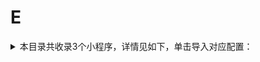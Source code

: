 # E
<details>
<summary>
本目录共收录3个小程序，详情见如下，单击导入对应配置：
</summary>

- [EMS](https://quantumult.app/x/open-app/add-resource?remote-resource=%7B%22rewrite_remote%22%3A%20%5B%22https%3A%2F%2Fraw.githubusercontent.com%2Fzirawell%2FR-Store%2Fmain%2FRule%2FQuanX%2FAdblock%2FApplet%2FWechat%2FE%2FEMS%2Frewrite%2Fems.conf%2C%20tag%3DEMS%22%5D%7D)
- [ETCP](https://quantumult.app/x/open-app/add-resource?remote-resource=%7B%22rewrite_remote%22%3A%20%5B%22https%3A%2F%2Fraw.githubusercontent.com%2Fzirawell%2FR-Store%2Fmain%2FRule%2FQuanX%2FAdblock%2FApplet%2FWechat%2FE%2FETCP%2Frewrite%2Fetcp.conf%2C%20tag%3DETCP%22%5D%7D)
- [饿了么](https://quantumult.app/x/open-app/add-resource?remote-resource=%7B%22rewrite_remote%22%3A%20%5B%22https%3A%2F%2Fraw.githubusercontent.com%2Fzirawell%2FR-Store%2Fmain%2FRule%2FQuanX%2FAdblock%2FApplet%2FWechat%2FE%2F%E9%A5%BF%E4%BA%86%E4%B9%88%2Frewrite%2Feleme.conf%2C%20tag%3D%E9%A5%BF%E4%BA%86%E4%B9%88%22%5D%7D)

</details>